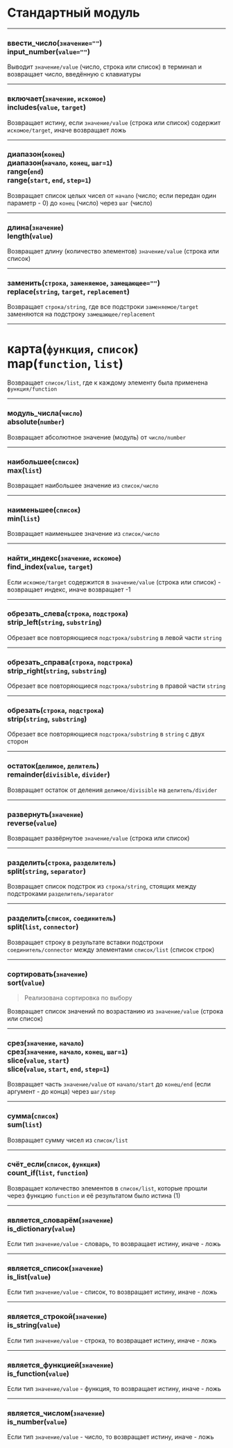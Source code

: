 # Стандартный модуль

---

### ввести_число(`значение=""`) <br /> input_number(`value=""`)

Выводит `значение/value` (число, строка или список) в терминал и возвращает число, введённую с клавиатуры

---

### включает(`значение`, `искомое`) <br /> includes(`value`, `target`)

Возвращает истину, если `значение/value` (строка или список) содержит `искомое/target`, иначе возвращает ложь

---

### диапазон(`конец`) <br /> диапазон(`начало`, `конец`, `шаг=1`) <br /> range(`end`) <br /> range(`start`, `end`, `step=1`)

Возвращает список целых чисел от `начало` (число; если передан один параметр - 0) до `конец` (число) через `шаг` (число)

---

### длина(`значение`) <br /> length(`value`)

Возвращает длину (количество элементов) `значение/value` (строка или список)

---

### заменить(`строка`, `заменяемое`, `замещающее=""`) <br /> replace(`string`, `target`, `replacement`)

Возвращает `строка/string`, где все подстроки `заменяемое/target` заменяются на подстроку `замещающее/replacement`

---

# карта(`функция`, `список`) <br /> map(`function`, `list`)

Возвращает `список/list`, где к каждому элементу была применена `функция/function`

---

### модуль_числа(`число`) <br /> absolute(`number`)

Возвращает абсолютное значение (модуль) от `число/number`

---

### наибольшее(`список`) <br /> max(`list`)

Возвращает наибольшее значение из `список/число`

---

### наименьшее(`список`) <br /> min(`list`)

Возвращает наименьшее значение из `список/число`

---

### найти_индекс(`значение`, `искомое`) <br /> find_index(`value`, `target`)

Если `искомое/target` содержится в `значение/value` (строка или список) - возвращает индекс, иначе возвращает -1

---

### обрезать_слева(`строка`, `подстрока`) <br /> strip_left(`string`, `substring`)

Обрезает все повторяющиеся `подстрока/substring` в левой части `string`

---

### обрезать_справа(`строка`, `подстрока`) <br /> strip_right(`string`, `substring`)

Обрезает все повторяющиеся `подстрока/substring` в правой части `string`

---

### обрезать(`строка`, `подстрока`) <br /> strip(`string`, `substring`)

Обрезает все повторяющиеся `подстрока/substring` в `string` с двух сторон

---

### остаток(`делимое`, `делитель`) <br /> remainder(`divisible`, `divider`)

Возвращает остаток от деления `делимое/divisible` на `делитель/divider`

---

### развернуть(`значение`) <br /> reverse(`value`)

Возвращает развёрнутое `значение/value` (строка или список)

---

### разделить(`строка`, `разделитель`) <br /> split(`string`, `separator`)

Возвращает список подстрок из `строка/string`, стоящих между подстроками `разделитель/separator`

---

### разделить(`список`, `соединитель`) <br /> split(`list`, `connector`)

Возвращает строку в результате вставки подстроки `соединитель/connector` между элементами `список/list` (список строк)

---

### сортировать(`значение`) <br /> sort(`value`)

> Реализована сортировка по выбору

Возвращает список значений по возрастанию из `значение/value` (строка или список)

---

### срез(`значение`, `начало`) <br /> срез(`значение`, `начало`, `конец`, `шаг=1`) <br /> slice(`value`, `start`) <br /> slice(`value`, `start`, `end`, `step=1`)

Возвращает часть `значение/value` от `начало/start` до `конец/end` (если аргумент - до конца) через `шаг/step`

---

### сумма(`список`) <br /> sum(`list`)

Возвращает сумму чисел из `список/list`

---

### счёт_если(`список`, `функция`) <br /> count_if(`list`, `function`)

Возвращает количество элементов в `список/list`, которые прошли через функцию `function` и её результатом было истина (1)

---

### является_словарём(`значение`) <br /> is_dictionary(`value`)

Если тип `значение/value` - словарь, то возвращает истину, иначе - ложь

---

### является_список(`значение`) <br /> is_list(`value`)

Если тип `значение/value` - список, то возвращает истину, иначе - ложь

---

### является_строкой(`значение`) <br /> is_string(`value`)

Если тип `значение/value` - строка, то возвращает истину, иначе - ложь

---

### является_функцией(`значение`) <br /> is_function(`value`)

Если тип `значение/value` - функция, то возвращает истину, иначе - ложь

---

### является_числом(`значение`) <br /> is_number(`value`)

Если тип `значение/value` - число, то возвращает истину, иначе - ложь